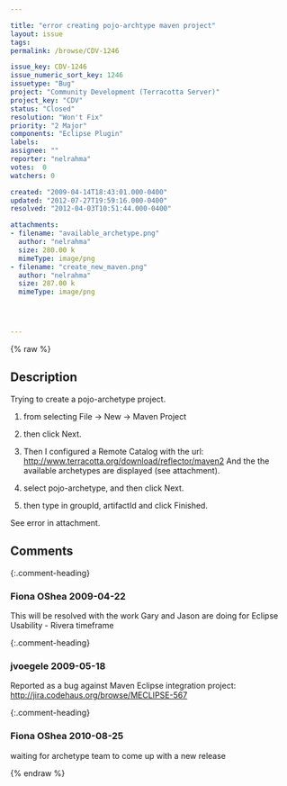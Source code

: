 ```yaml
---

title: "error creating pojo-archtype maven project"
layout: issue
tags: 
permalink: /browse/CDV-1246

issue_key: CDV-1246
issue_numeric_sort_key: 1246
issuetype: "Bug"
project: "Community Development (Terracotta Server)"
project_key: "CDV"
status: "Closed"
resolution: "Won't Fix"
priority: "2 Major"
components: "Eclipse Plugin"
labels: 
assignee: ""
reporter: "nelrahma"
votes:  0
watchers: 0

created: "2009-04-14T18:43:01.000-0400"
updated: "2012-07-27T19:59:16.000-0400"
resolved: "2012-04-03T10:51:44.000-0400"

attachments:
- filename: "available_archetype.png"
  author: "nelrahma"
  size: 280.00 k
  mimeType: image/png
- filename: "create_new_maven.png"
  author: "nelrahma"
  size: 287.00 k
  mimeType: image/png




---
```


{% raw %}

## Description

<div markdown="1" class="description">

Trying to create a pojo-archetype project. 

1. from selecting File -> New -> Maven Project
2. then click Next.
3. Then I configured a Remote Catalog with the url: http://www.terracotta.org/download/reflector/maven2
     And the the available archetypes are displayed (see attachment).

4. select pojo-archetype, and then click Next.
5. then type in groupId, artifactId and click Finished.

See error in attachment.


</div>

## Comments


{:.comment-heading}
### **Fiona OShea** <span class="date">2009-04-22</span>

<div markdown="1" class="comment">

This will be resolved with the work Gary and Jason are doing for Eclipse Usability - Rivera timeframe

</div>


{:.comment-heading}
### **jvoegele** <span class="date">2009-05-18</span>

<div markdown="1" class="comment">

Reported as a bug against Maven Eclipse integration project: http://jira.codehaus.org/browse/MECLIPSE-567

</div>


{:.comment-heading}
### **Fiona OShea** <span class="date">2010-08-25</span>

<div markdown="1" class="comment">

waiting for archetype team to come up with a new release

</div>



{% endraw %}
